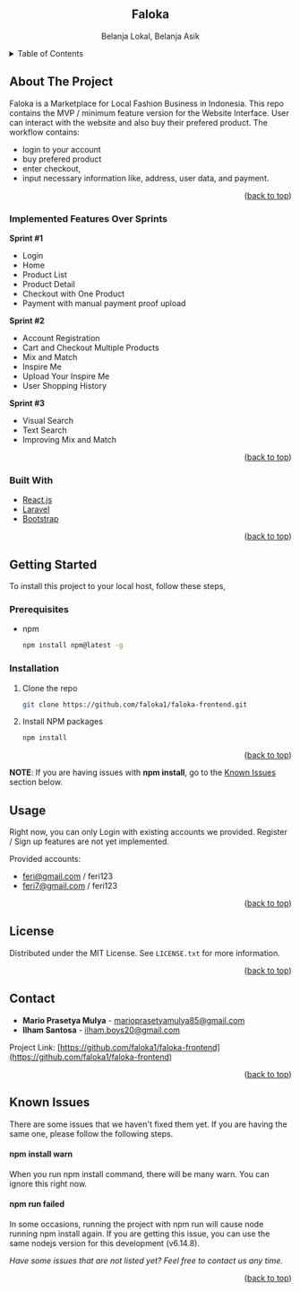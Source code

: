 <div id="top"></div>
<!--
*** Thanks for checking out the Best-README-Template. If you have a suggestion
*** that would make this better, please fork the repo and create a pull request
*** or simply open an issue with the tag "enhancement".
*** Don't forget to give the project a star!
*** Thanks again! Now go create something AMAZING! :D
-->



<!-- PROJECT SHIELDS -->
<!--
*** I'm using markdown "reference style" links for readability.
*** Reference links are enclosed in brackets [ ] instead of parentheses ( ).
*** See the bottom of this document for the declaration of the reference variables
*** for contributors-url, forks-url, etc. This is an optional, concise syntax you may use.
*** https://www.markdownguide.org/basic-syntax/#reference-style-links
-->

<!-- PROJECT LOGO -->
<br />
<div align="center">
  <h2 align="center">Faloka</h2>
  <p align="center">Belanja Lokal, Belanja Asik</p> 
</div>



<!-- TABLE OF CONTENTS -->
<details>
  <summary>Table of Contents</summary>
  <ol>
    <li>
      <a href="#about-the-project">About The Project</a>
      <ul>
        <li><a href="#built-with">Built With</a></li>
      </ul>
    </li>
    <li>
      <a href="#getting-started">Getting Started</a>
      <ul>
        <li><a href="#prerequisites">Prerequisites</a></li>
        <li><a href="#installation">Installation</a></li>
      </ul>
    </li>
    <li><a href="#usage">Usage</a></li>
    <li><a href="#roadmap">Roadmap</a></li>
    <li><a href="#contributing">Contributing</a></li>
    <li><a href="#license">License</a></li>
    <li><a href="#contact">Contact</a></li>
    <li><a href="#acknowledgments">Acknowledgments</a></li>
  </ol>
</details>



<!-- ABOUT THE PROJECT -->
## About The Project

Faloka is a Marketplace for Local Fashion Business in Indonesia. This repo contains the MVP / minimum feature version for the Website Interface. User can interact with the website and also buy their prefered product. The workflow contains:
* login to your account
* buy prefered product
* enter checkout, 
* input necessary information like, address, user data, and payment. 

<p align="right">(<a href="#top">back to top</a>)</p>

### Implemented Features Over Sprints

__Sprint #1__
* Login
* Home
* Product List
* Product Detail
* Checkout with One Product
* Payment with manual payment proof upload

__Sprint #2__
* Account Registration
* Cart and Checkout Multiple Products
* Mix and Match
* Inspire Me
* Upload Your Inspire Me
* User Shopping History

__Sprint #3__
* Visual Search
* Text Search
* Improving Mix and Match

<p align="right">(<a href="#top">back to top</a>)</p>


### Built With

* [React.js](https://reactjs.org/)
* [Laravel](https://laravel.com)
* [Bootstrap](https://getbootstrap.com)

<p align="right">(<a href="#top">back to top</a>)</p>



<!-- GETTING STARTED -->
## Getting Started

To install this project to your local host, follow these steps,

### Prerequisites

* npm
  ```sh
  npm install npm@latest -g
  ```

### Installation

1. Clone the repo
   ```sh
   git clone https://github.com/faloka1/faloka-frontend.git
   ```
2. Install NPM packages
   ```sh
   npm install
   ```

<p align="right">(<a href="#top">back to top</a>)</p>
<p><b>NOTE</b>: If you are having issues with <b>npm install</b>, go to the <a href="#known-issues">Known Issues</a> section below.</p> 



<!-- USAGE EXAMPLES -->
## Usage

Right now, you can only Login with existing accounts we provided. Register / Sign up features are not yet implemented.

Provided accounts:
* feri@gmail.com / feri123
* feri7@gmail.com / feri123   

<p align="right">(<a href="#top">back to top</a>)</p>

<!-- LICENSE -->
## License

Distributed under the MIT License. See `LICENSE.txt` for more information.

<p align="right">(<a href="#top">back to top</a>)</p>



<!-- CONTACT -->
## Contact

* __Mario Prasetya Mulya__ - marioprasetyamulya85@gmail.com
* __Ilham Santosa__ - ilham.boys20@gmail.com

Project Link: [https://github.com/faloka1/faloka-frontend](https://github.com/faloka1/faloka-frontend)

<p align="right">(<a href="#top">back to top</a>)</p>

<div id="#known-issues"></div>

<!-- ACKNOWLEDGMENTS -->
## Known Issues

There are some issues that we haven't fixed them yet. If you are having the same one, please follow the following steps.

#### npm install warn

When you run npm install command, there will be many warn. You can ignore this right now.

#### npm run failed

In some occasions, running the project with npm run will cause node running npm install again. If you are getting this issue, you can use the same nodejs version for this development (v6.14.8).

_Have some issues that are not listed yet? Feel free to contact us any time._

<p align="right">(<a href="#top">back to top</a>)</p>



<!-- MARKDOWN LINKS & IMAGES -->
<!-- https://www.markdownguide.org/basic-syntax/#reference-style-links -->
[contributors-shield]: https://img.shields.io/github/contributors/othneildrew/Best-README-Template.svg?style=for-the-badge
[contributors-url]: https://github.com/othneildrew/Best-README-Template/graphs/contributors
[forks-shield]: https://img.shields.io/github/forks/othneildrew/Best-README-Template.svg?style=for-the-badge
[forks-url]: https://github.com/othneildrew/Best-README-Template/network/members
[stars-shield]: https://img.shields.io/github/stars/othneildrew/Best-README-Template.svg?style=for-the-badge
[stars-url]: https://github.com/othneildrew/Best-README-Template/stargazers
[issues-shield]: https://img.shields.io/github/issues/othneildrew/Best-README-Template.svg?style=for-the-badge
[issues-url]: https://github.com/othneildrew/Best-README-Template/issues
[license-shield]: https://img.shields.io/github/license/othneildrew/Best-README-Template.svg?style=for-the-badge
[license-url]: https://github.com/othneildrew/Best-README-Template/blob/master/LICENSE.txt
[linkedin-shield]: https://img.shields.io/badge/-LinkedIn-black.svg?style=for-the-badge&logo=linkedin&colorB=555
[linkedin-url]: https://linkedin.com/in/othneildrew
[product-screenshot]: images/screenshot.png
